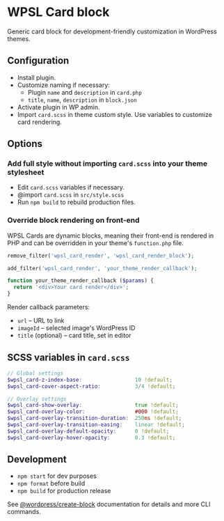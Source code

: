 # WPSL Card block

Generic card block for development-friendly customization in WordPress themes.

## Configuration

- Install plugin.
- Customize naming if necessary:
  - Plugin `name` and `description` in `card.php`
  - `title`, `name`, `description` in `block.json`
- Activate plugin in WP admin.
- Import `card.scss` in theme custom style. Use variables to customize card rendering.

## Options

### Add full style without importing `card.scss` into your theme stylesheet

- Edit `card.scss` variables if necessary.
- @import `card.scss` in `src/style.scss`
- Run `npm build` to rebuild production files.

### Override block rendering on front-end

WPSL Cards are dynamic blocks, meaning their front-end is rendered in PHP and can be overridden in your theme's `function.php` file.

```php
remove_filter('wpsl_card_render', 'wpsl_card_render_block');

add_filter('wpsl_card_render', 'your_theme_render_callback');

function your_theme_render_callback ($params) {
  return '<div>Your card render</div>';
}
```

Render callback parameters:

- `url` – URL to link
- `imageId` – selected image's WordPress ID
- `title` (optional) – card title, set in editor

## SCSS variables in `card.scss`
```scss
// Global settings
$wpsl_card-z-index-base:                 10 !default;
$wpsl_card-cover-aspect-ratio:           3/4 !default;

// Overlay settings
$wpsl_card-show-overlay:                 true !default;
$wpsl_card-overlay-color:                #000 !default;
$wpsl_card-overlay-transition-duration:  250ms !default;
$wpsl_card-overlay-transition-easing:    linear !default;
$wpsl_card-overlay-default-opacity:      0 !default;
$wpsl_card-overlay-hover-opacity:        0.3 !default;
```

## Development

- `npm start` for dev purposes
- `npm format` before build
- `npm build` for production release

See [@wordpress/create-block](https://developer.wordpress.org/block-editor/reference-guides/packages/packages-create-block/#available-commands) documentation for details and more CLI commands.
